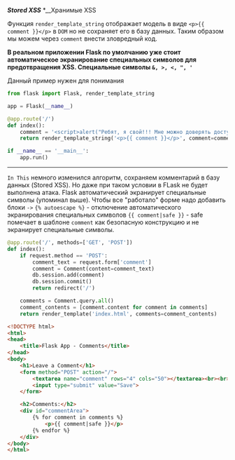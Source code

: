 *__Stored XSS__*
*__Хранимые XSS


Функция `render_template_string` отображает модель в виде `<p>{{ comment }}</p>` в `DOM` но не сохраняет его в базу данных. Таким образом мы можем через `comment` внести зловредный код.

__В реальном приложении Flask по умолчанию уже стоит автоматическое экранирование специальных символов для предотвращения XSS. Специальные символы `&, >, <, ", '`__

Данный пример нужен для понимания

```Python Flask
from flask import Flask, render_template_string

app = Flask(__name__)

@app.route('/')
def index():
    comment = '<script>alert("Ребят, я свой!!! Мне можно доверять доступ к системе управления ядерного арсенала страны")</script>'
    return render_template_string('<p>{{ comment }}</p>', comment=comment)

if __name__ == '__main__':
    app.run()

```

---

`In This` немного изменился алгоритм, сохраняем комментарий в базу данных (Stored XSS). Но даже при таком условии в FLask не будет выполнена атака. Flask автоматический экранирует специальные символы (упоминал выше). Чтобы все "работало" форме надо добавить блоки `->`
`{% autoescape %}` - отключение автоматического экранирования специальных символов
`{{ comment|safe }}` - safe помечает в шаблоне `comment` как безопасную конструкцию и не экранирует специальные символы.

```Python Flask
@app.route('/', methods=['GET', 'POST'])
def index():
    if request.method == 'POST':
        comment_text = request.form['comment']
        comment = Comment(content=comment_text)
        db.session.add(comment)
        db.session.commit()
        return redirect('/')

    comments = Comment.query.all()
    comment_contents = [comment.content for comment in comments]
    return render_template('index.html', comments=comment_contents)
```

```HTML Form
<!DOCTYPE html>
<html>
<head>
    <title>Flask App - Comments</title>
</head>
<body>
    <h1>Leave a Comment</h1>
    <form method="POST" action="/">
        <textarea name="comment" rows="4" cols="50"></textarea><br><br>
        <input type="submit" value="Save">
    </form>

    <h2>Comments:</h2>
    <div id="commentArea">
        {% for comment in comments %}
            <p>{{ comment|safe }}</p>
        {% endfor %}
    </div>
</body>
</html>
```
